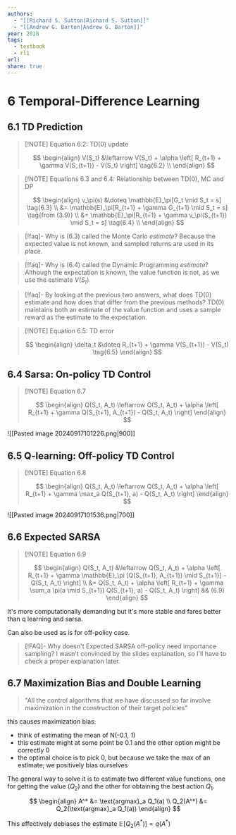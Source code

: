 ```yaml
---
authors:
  - "[[Richard S. Sutton|Richard S. Sutton]]"
  - "[[Andrew G. Barton|Andrew G. Barton]]"
year: 2018
tags:
  - textbook
  - rl1
url: 
share: true
---
```

# 6 Temporal-Difference Learning

## 6.1 TD Prediction

> [!NOTE] Equation 6.2: TD(0) update
> 
> $$
> \begin{align}
> V(S_t) &\leftarrow V(S_t) + \alpha \left[ R_{t+1} + \gamma V(S_{t+1}) - V(S_t) \right]  \tag{6.2}  \\
> \end{align}
> $$

> [!NOTE] Equations 6.3 and 6.4: Relationship between TD(0), MC and DP
> 
> $$
> \begin{align}
> v_\pi(s) &\doteq \mathbb{E}_\pi[G_t \mid S_t = s] \tag{6.3} \\
> &= \mathbb{E}_\pi[R_{t+1} + \gamma G_{t+1} \mid S_t = s]  \tag{from (3.9)} \\
> &= \mathbb{E}_\pi[R_{t+1} + \gamma v_\pi(S_{t+1}) \mid S_t = s] \tag{6.4} \\
> \end{align}
> $$

> [!faq]- Why is (6.3) called the Monte Carlo *estimate*?
> Because the expected value is not known, and sampled returns are used in its place.

> [!faq]- Why is (6.4) called the Dynamic Programming *estimate*?
> Although the expectation is known, the value function is not, as we use the estimate $V(S_t)$.

> [!faq]- By looking at the previous two answers, what does TD(0) estimate and how does that differ from the previous methods?
> TD(0) maintains both an estimate of the value function and uses a sample reward as the estimate to the expectation.



> [!NOTE] Equation 6.5: TD error
> 
> $$
> \begin{align}
> \delta_t &\doteq R_{t+1} + \gamma V(S_{t+1}) - V(S_t) \tag{6.5} 
> \end{align}
> $$

## 6.4 Sarsa: On-policy TD Control

> [!NOTE] Equation 6.7
> 
> $$
> \begin{align}
> Q(S_t, A_t) \leftarrow Q(S_t, A_t) + \alpha \left[ R_{t+1} + \gamma Q(S_{t+1}, A_{t+1}) - Q(S_t, A_t) \right]  
> \end{align}
> $$

![[Pasted image 20240917101226.png|900]]
## 6.5 Q-learning: Off-policy TD Control

> [!NOTE] Equation 6.8
> 
> $$
> \begin{align}
> Q(S_t, A_t) \leftarrow Q(S_t, A_t) + \alpha \left[ R_{t+1} + \gamma \max_a Q(S_{t+1}, a) - Q(S_t, A_t) \right]  
> \end{align}
> $$

![[Pasted image 20240917101536.png|700]]

## 6.6 Expected SARSA

> [!NOTE] Equation 6.9
> 
> $$
> \begin{align}
> Q(S_t, A_t) &\leftarrow Q(S_t, A_t) + \alpha \left[ R_{t+1} + \gamma \mathbb{E}_\pi [Q(S_{t+1}, A_{t+1}) \mid S_{t+1}] - Q(S_t, A_t) \right]   \\
>  &= Q(S_t, A_t) + \alpha \left[ R_{t+1} + \gamma \sum_a \pi(a \mid S_{t+1}) Q(S_{t+1}, a)  - Q(S_t, A_t) \right]  && (6.9)
> \end{align}
> $$

It's more computationally demanding but it's more stable and fares better than q learning and sarsa.

Can also be used as is for off-policy case.

> [!FAQ]- Why doesn't Expected SARSA off-policy need importance sampling?
> I wasn't convinced by the slides explanation, so I'll have to check a proper explanation later.
## 6.7 Maximization Bias and Double Learning


> "All the control algorithms that we have discussed so far involve maximization in the construction of their target policies"

this causes maximization bias:
- think of estimating the mean of N(-0.1, 1)
- this estimate might at some point be 0.1 and the other option might be correctly 0
- the optimal choice is to pick 0, but because we take the max of an estimate, we positively bias ourselves

The general way to solve it is to estimate two different value functions, one for getting the value ($Q_2$) and the other for obtaining the best action $Q_1$.

$$
\begin{align}
A^* &= \text{argmax}_a Q_1(a) \\
Q_2(A^*) &= Q_2(\text{argmax}_a Q_1(a))
\end{align}
$$

This effectively debiases the estimate $\mathbb{E}[Q_2(A^*)] = q(A^*)$


